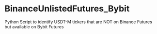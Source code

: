 # BinanceUnlistedFutures_Bybit
Python Script to identify USDT-M tickers that are NOT on Binance Futures but available on Bybit Futures
